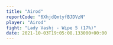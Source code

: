 ```yaml
---
title: "Airod"
reportCode: "6XhjdQmtyfBJDVzN"
player: "Airod"
fight: "Lady Vashj - Wipe 5 (17%)"
date: 2021-10-03T19:05:08.133000+00:00
---
```

